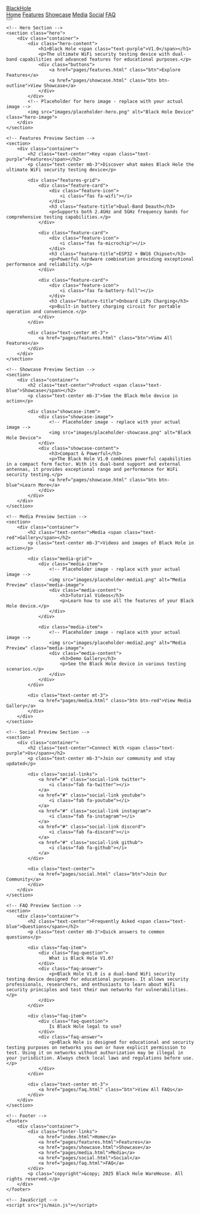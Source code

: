 <!DOCTYPE html>
<html lang="en">
<head>
    <meta charset="UTF-8">
    <meta name="viewport" content="width=device-width, initial-scale=1.0">
    <title>Black Hole WareHouse - Home</title>
    <link rel="stylesheet" href="css/styles.css">
    <!-- Font Awesome for icons -->
    <link rel="stylesheet" href="https://cdnjs.cloudflare.com/ajax/libs/font-awesome/6.0.0/css/all.min.css">
</head>
<body>
    <!-- Navigation Bar -->
    <nav class="navbar">
        <div class="container">
            <a href="index.html" class="logo">Black<span>Hole</span></a>
            <div class="nav-links">
                <a href="index.html" class="active">Home</a>
                <a href="pages/features.html">Features</a>
                <a href="pages/showcase.html">Showcase</a>
                <a href="pages/media.html">Media</a>
                <a href="pages/social.html">Social</a>
                <a href="pages/faq.html">FAQ</a>
            </div>
            <button class="mobile-menu-btn">
                <i class="fas fa-bars"></i>
            </button>
        </div>
    </nav>

    <!-- Hero Section -->
    <section class="hero">
        <div class="container">
            <div class="hero-content">
                <h1>Black Hole <span class="text-purple">V1.0</span></h1>
                <p>The ultimate WiFi security testing device with dual-band capabilities and advanced features for educational purposes.</p>
                <div class="buttons">
                    <a href="pages/features.html" class="btn">Explore Features</a>
                    <a href="pages/showcase.html" class="btn btn-outline">View Showcase</a>
                </div>
            </div>
            <!-- Placeholder for hero image - replace with your actual image -->
            <img src="images/placeholder-hero.png" alt="Black Hole Device" class="hero-image">
        </div>
    </section>

    <!-- Features Preview Section -->
    <section>
        <div class="container">
            <h2 class="text-center">Key <span class="text-purple">Features</span></h2>
            <p class="text-center mb-3">Discover what makes Black Hole the ultimate WiFi security testing device</p>
            
            <div class="features-grid">
                <div class="feature-card">
                    <div class="feature-icon">
                        <i class="fas fa-wifi"></i>
                    </div>
                    <h3 class="feature-title">Dual-Band Deauth</h3>
                    <p>Supports both 2.4GHz and 5GHz frequency bands for comprehensive testing capabilities.</p>
                </div>
                
                <div class="feature-card">
                    <div class="feature-icon">
                        <i class="fas fa-microchip"></i>
                    </div>
                    <h3 class="feature-title">ESP32 + BW16 Chipset</h3>
                    <p>Powerful hardware combination providing exceptional performance and reliability.</p>
                </div>
                
                <div class="feature-card">
                    <div class="feature-icon">
                        <i class="fas fa-battery-full"></i>
                    </div>
                    <h3 class="feature-title">Onboard LiPo Charging</h3>
                    <p>Built-in battery charging circuit for portable operation and convenience.</p>
                </div>
            </div>
            
            <div class="text-center mt-3">
                <a href="pages/features.html" class="btn">View All Features</a>
            </div>
        </div>
    </section>

    <!-- Showcase Preview Section -->
    <section>
        <div class="container">
            <h2 class="text-center">Product <span class="text-blue">Showcase</span></h2>
            <p class="text-center mb-3">See the Black Hole device in action</p>
            
            <div class="showcase-item">
                <div class="showcase-image">
                    <!-- Placeholder image - replace with your actual image -->
                    <img src="images/placeholder-showcase.png" alt="Black Hole Device">
                </div>
                <div class="showcase-content">
                    <h3>Compact & Powerful</h3>
                    <p>The Black Hole V1.0 combines powerful capabilities in a compact form factor. With its dual-band support and external antennas, it provides exceptional range and performance for WiFi security testing.</p>
                    <a href="pages/showcase.html" class="btn btn-blue">Learn More</a>
                </div>
            </div>
        </div>
    </section>

    <!-- Media Preview Section -->
    <section>
        <div class="container">
            <h2 class="text-center">Media <span class="text-red">Gallery</span></h2>
            <p class="text-center mb-3">Videos and images of Black Hole in action</p>
            
            <div class="media-grid">
                <div class="media-item">
                    <!-- Placeholder image - replace with your actual image -->
                    <img src="images/placeholder-media1.png" alt="Media Preview" class="media-image">
                    <div class="media-content">
                        <h3>Tutorial Videos</h3>
                        <p>Learn how to use all the features of your Black Hole device.</p>
                    </div>
                </div>
                
                <div class="media-item">
                    <!-- Placeholder image - replace with your actual image -->
                    <img src="images/placeholder-media2.png" alt="Media Preview" class="media-image">
                    <div class="media-content">
                        <h3>Demo Gallery</h3>
                        <p>See the Black Hole device in various testing scenarios.</p>
                    </div>
                </div>
            </div>
            
            <div class="text-center mt-3">
                <a href="pages/media.html" class="btn btn-red">View Media Gallery</a>
            </div>
        </div>
    </section>

    <!-- Social Preview Section -->
    <section>
        <div class="container">
            <h2 class="text-center">Connect With <span class="text-purple">Us</span></h2>
            <p class="text-center mb-3">Join our community and stay updated</p>
            
            <div class="social-links">
                <a href="#" class="social-link twitter">
                    <i class="fab fa-twitter"></i>
                </a>
                <a href="#" class="social-link youtube">
                    <i class="fab fa-youtube"></i>
                </a>
                <a href="#" class="social-link instagram">
                    <i class="fab fa-instagram"></i>
                </a>
                <a href="#" class="social-link discord">
                    <i class="fab fa-discord"></i>
                </a>
                <a href="#" class="social-link github">
                    <i class="fab fa-github"></i>
                </a>
            </div>
            
            <div class="text-center">
                <a href="pages/social.html" class="btn">Join Our Community</a>
            </div>
        </div>
    </section>

    <!-- FAQ Preview Section -->
    <section>
        <div class="container">
            <h2 class="text-center">Frequently Asked <span class="text-blue">Questions</span></h2>
            <p class="text-center mb-3">Quick answers to common questions</p>
            
            <div class="faq-item">
                <div class="faq-question">
                    What is Black Hole V1.0?
                </div>
                <div class="faq-answer">
                    <p>Black Hole V1.0 is a dual-band WiFi security testing device designed for educational purposes. It allows security professionals, researchers, and enthusiasts to learn about WiFi security principles and test their own networks for vulnerabilities.</p>
                </div>
            </div>
            
            <div class="faq-item">
                <div class="faq-question">
                    Is Black Hole legal to use?
                </div>
                <div class="faq-answer">
                    <p>Black Hole is designed for educational and security testing purposes on networks you own or have explicit permission to test. Using it on networks without authorization may be illegal in your jurisdiction. Always check local laws and regulations before use.</p>
                </div>
            </div>
            
            <div class="text-center mt-3">
                <a href="pages/faq.html" class="btn">View All FAQs</a>
            </div>
        </div>
    </section>

    <!-- Footer -->
    <footer>
        <div class="container">
            <div class="footer-links">
                <a href="index.html">Home</a>
                <a href="pages/features.html">Features</a>
                <a href="pages/showcase.html">Showcase</a>
                <a href="pages/media.html">Media</a>
                <a href="pages/social.html">Social</a>
                <a href="pages/faq.html">FAQ</a>
            </div>
            <p class="copyright">&copy; 2025 Black Hole WareHouse. All rights reserved.</p>
        </div>
    </footer>

    <!-- JavaScript -->
    <script src="js/main.js"></script>
</body>
</html>
